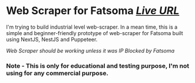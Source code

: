 # Web Scraper for Fatsoma *[Live URL](https://fatsoma-scraper.kyawzinthiha.dev?city=Portsmouth)*

I'm trying to build industrial level web-scraper. In a mean time, this is a simple and beginner-friendly prototype of
web-scraper for Fatsoma built using NextJS, NestJS and Puppeteer.

*Web Scraper should be working unless it was IP Blocked by Fatsoma*

### Note - This is only for educational and testing purpose, I'm not using for any commercial purpose.
